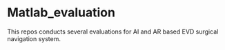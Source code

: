 # Matlab_evaluation
This repos conducts several evaluations for AI and AR based EVD surgical navigation system.
